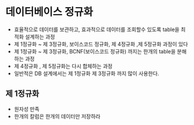 # 데이터베이스 정규화

- 효율적으로 데이터를 보관하고, 효과적으로 데이터를 조회할수 있도록 table을 최적화 설계하는 과정
- 제 1정규화 ~ 제 3정규화, 보이스코드 정규화, 제 4정규화 ,제 5정규화 과정이 있다
- 제 1정규화 ~ 제 3정규화, BCNF(보이스코드 정규화) 까지는
한개의 table을 분해하는 과정
- 제 4정규화 , 제 5정규화는 다시 합체하는 과정
- 일반적은 DB 설계에서는 제 1정규화 제 3정규화 까지 많이 사용한다.

## 제 1정규화
- 원자성 만족
- 한개의 칼럼은 한개의 데이터만 저장하라
